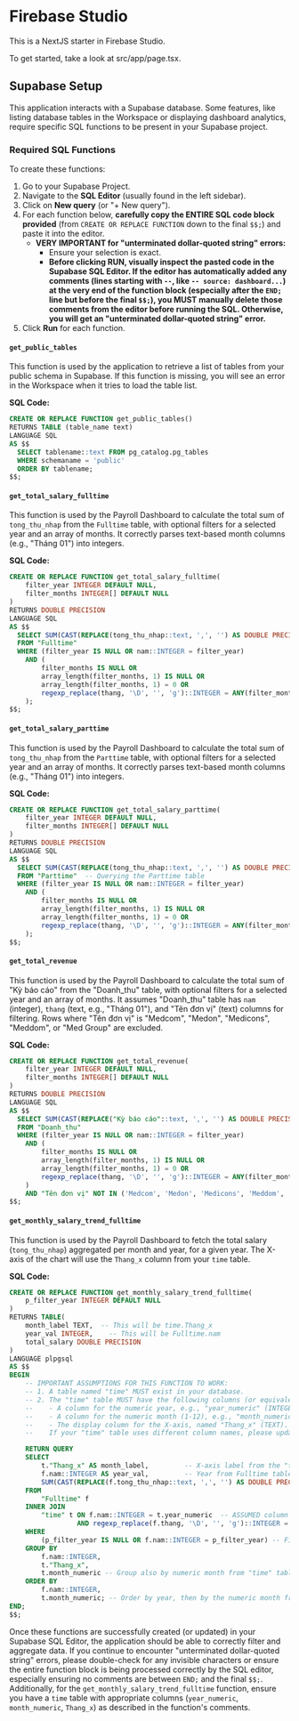 
# Firebase Studio

This is a NextJS starter in Firebase Studio.

To get started, take a look at src/app/page.tsx.

## Supabase Setup

This application interacts with a Supabase database. Some features, like listing database tables in the Workspace or displaying dashboard analytics, require specific SQL functions to be present in your Supabase project.

### Required SQL Functions

To create these functions:

1.  Go to your Supabase Project.
2.  Navigate to the **SQL Editor** (usually found in the left sidebar).
3.  Click on **New query** (or "+ New query").
4.  For each function below, **carefully copy the ENTIRE SQL code block provided** (from `CREATE OR REPLACE FUNCTION` down to the final `$$;`) and paste it into the editor.
    *   **VERY IMPORTANT for "unterminated dollar-quoted string" errors:**
        *   Ensure your selection is exact.
        *   **Before clicking RUN, visually inspect the pasted code in the Supabase SQL Editor. If the editor has automatically added any comments (lines starting with `--`, like `-- source: dashboard...`) at the very end of the function block (especially after the `END;` line but before the final `$$;`), you MUST manually delete those comments from the editor before running the SQL. Otherwise, you will get an "unterminated dollar-quoted string" error.**
5.  Click **Run** for each function.

#### `get_public_tables`

This function is used by the application to retrieve a list of tables from your public schema in Supabase. If this function is missing, you will see an error in the Workspace when it tries to load the table list.

**SQL Code:**
```sql
CREATE OR REPLACE FUNCTION get_public_tables()
RETURNS TABLE (table_name text)
LANGUAGE SQL
AS $$
  SELECT tablename::text FROM pg_catalog.pg_tables
  WHERE schemaname = 'public'
  ORDER BY tablename;
$$;
```

#### `get_total_salary_fulltime`

This function is used by the Payroll Dashboard to calculate the total sum of `tong_thu_nhap` from the `Fulltime` table, with optional filters for a selected year and an array of months. It correctly parses text-based month columns (e.g., "Tháng 01") into integers.

**SQL Code:**
```sql
CREATE OR REPLACE FUNCTION get_total_salary_fulltime(
    filter_year INTEGER DEFAULT NULL,
    filter_months INTEGER[] DEFAULT NULL
)
RETURNS DOUBLE PRECISION
LANGUAGE SQL
AS $$
  SELECT SUM(CAST(REPLACE(tong_thu_nhap::text, ',', '') AS DOUBLE PRECISION))
  FROM "Fulltime"
  WHERE (filter_year IS NULL OR nam::INTEGER = filter_year)
    AND (
        filter_months IS NULL OR
        array_length(filter_months, 1) IS NULL OR
        array_length(filter_months, 1) = 0 OR
        regexp_replace(thang, '\D', '', 'g')::INTEGER = ANY(filter_months)
    );
$$;
```

#### `get_total_salary_parttime`

This function is used by the Payroll Dashboard to calculate the total sum of `tong_thu_nhap` from the `Parttime` table, with optional filters for a selected year and an array of months. It correctly parses text-based month columns (e.g., "Tháng 01") into integers.

**SQL Code:**
```sql
CREATE OR REPLACE FUNCTION get_total_salary_parttime(
    filter_year INTEGER DEFAULT NULL,
    filter_months INTEGER[] DEFAULT NULL
)
RETURNS DOUBLE PRECISION
LANGUAGE SQL
AS $$
  SELECT SUM(CAST(REPLACE(tong_thu_nhap::text, ',', '') AS DOUBLE PRECISION))
  FROM "Parttime"  -- Querying the Parttime table
  WHERE (filter_year IS NULL OR nam::INTEGER = filter_year)
    AND (
        filter_months IS NULL OR
        array_length(filter_months, 1) IS NULL OR
        array_length(filter_months, 1) = 0 OR
        regexp_replace(thang, '\D', '', 'g')::INTEGER = ANY(filter_months)
    );
$$;
```

#### `get_total_revenue`

This function is used by the Payroll Dashboard to calculate the total sum of "Kỳ báo cáo" from the "Doanh_thu" table, with optional filters for a selected year and an array of months. It assumes "Doanh_thu" table has `nam` (integer), `thang` (text, e.g., "Tháng 01"), and "Tên đơn vị" (text) columns for filtering. Rows where "Tên đơn vị" is "Medcom", "Medon", "Medicons", "Meddom", or "Med Group" are excluded.

**SQL Code:**
```sql
CREATE OR REPLACE FUNCTION get_total_revenue(
    filter_year INTEGER DEFAULT NULL,
    filter_months INTEGER[] DEFAULT NULL
)
RETURNS DOUBLE PRECISION
LANGUAGE SQL
AS $$
  SELECT SUM(CAST(REPLACE("Kỳ báo cáo"::text, ',', '') AS DOUBLE PRECISION))
  FROM "Doanh_thu"
  WHERE (filter_year IS NULL OR nam::INTEGER = filter_year)
    AND (
        filter_months IS NULL OR
        array_length(filter_months, 1) IS NULL OR
        array_length(filter_months, 1) = 0 OR
        regexp_replace(thang, '\D', '', 'g')::INTEGER = ANY(filter_months)
    )
    AND "Tên đơn vị" NOT IN ('Medcom', 'Medon', 'Medicons', 'Meddom', 'Med Group');
$$;
```

#### `get_monthly_salary_trend_fulltime`

This function is used by the Payroll Dashboard to fetch the total salary (`tong_thu_nhap`) aggregated per month and year, for a given year. The X-axis of the chart will use the `Thang_x` column from your `time` table.

**SQL Code:**
```sql
CREATE OR REPLACE FUNCTION get_monthly_salary_trend_fulltime(
    p_filter_year INTEGER DEFAULT NULL
)
RETURNS TABLE(
    month_label TEXT,  -- This will be time.Thang_x
    year_val INTEGER,    -- This will be Fulltime.nam
    total_salary DOUBLE PRECISION
)
LANGUAGE plpgsql
AS $$
BEGIN
    -- IMPORTANT ASSUMPTIONS FOR THIS FUNCTION TO WORK:
    -- 1. A table named "time" MUST exist in your database.
    -- 2. The "time" table MUST have the following columns (or equivalents):
    --    - A column for the numeric year, e.g., "year_numeric" (INTEGER). Used for joining with Fulltime.nam.
    --    - A column for the numeric month (1-12), e.g., "month_numeric" (INTEGER). Used for joining with the parsed month from Fulltime.thang AND for sorting.
    --    - The display column for the X-axis, named "Thang_x" (TEXT). This is what will be shown on the chart.
    --    If your "time" table uses different column names, please update the JOIN clause below.

    RETURN QUERY
    SELECT
        t."Thang_x" AS month_label,         -- X-axis label from the "time" table
        f.nam::INTEGER AS year_val,         -- Year from Fulltime table
        SUM(CAST(REPLACE(f.tong_thu_nhap::text, ',', '') AS DOUBLE PRECISION)) AS total_salary
    FROM
        "Fulltime" f
    INNER JOIN
        "time" t ON f.nam::INTEGER = t.year_numeric  -- ASSUMED column name in "time" table
                 AND regexp_replace(f.thang, '\D', '', 'g')::INTEGER = t.month_numeric -- ASSUMED column name in "time" table
    WHERE
        (p_filter_year IS NULL OR f.nam::INTEGER = p_filter_year) -- Filter on Fulltime.nam
    GROUP BY
        f.nam::INTEGER,
        t."Thang_x",
        t.month_numeric -- Group also by numeric month from "time" table for ordering
    ORDER BY
        f.nam::INTEGER,
        t.month_numeric; -- Order by year, then by the numeric month from "time" table for correct trend
END;
$$;
```

Once these functions are successfully created (or updated) in your Supabase SQL Editor, the application should be able to correctly filter and aggregate data. If you continue to encounter "unterminated dollar-quoted string" errors, please double-check for any invisible characters or ensure the entire function block is being processed correctly by the SQL editor, especially ensuring no comments are between `END;` and the final `$$;`.
Additionally, for the `get_monthly_salary_trend_fulltime` function, ensure you have a `time` table with appropriate columns (`year_numeric`, `month_numeric`, `Thang_x`) as described in the function's comments.

